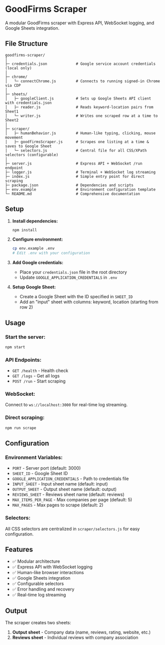 # GoodFirms Scraper

A modular GoodFirms scraper with Express API, WebSocket logging, and Google Sheets integration.

## File Structure

```
goodfirms-scraper/
│
├─ credentials.json             # Google service account credentials (local only)
│
├─ chrome/
│   └─ connectChrome.js         # Connects to running signed-in Chrome via CDP
│
├─ sheets/
│   ├─ googleClient.js          # Sets up Google Sheets API client with credentials.json
│   ├─ reader.js                # Reads keyword-location pairs from Sheet1
│   └─ writer.js                # Writes one scraped row at a time to Sheet2
│
├─ scraper/
│   ├─ humanBehavior.js         # Human-like typing, clicking, mouse movement
│   ├─ goodfirmsScraper.js      # Scrapes one listing at a time & saves to Google Sheet
│   └─ selectors.js             # Central file for all CSS/XPath selectors (configurable)
│
├─ server.js                    # Express API + WebSocket /run endpoint
├─ logger.js                    # Terminal + WebSocket log streaming
├─ index.js                     # Simple entry point for direct scraping
├─ package.json                 # Dependencies and scripts
├─ env.example                  # Environment configuration template
└─ README.md                    # Comprehensive documentation
```

## Setup

1. **Install dependencies:**
   ```bash
   npm install
   ```

2. **Configure environment:**
   ```bash
   cp env.example .env
   # Edit .env with your configuration
   ```

3. **Add Google credentials:**
   - Place your `credentials.json` file in the root directory
   - Update `GOOGLE_APPLICATION_CREDENTIALS` in `.env`

4. **Setup Google Sheet:**
   - Create a Google Sheet with the ID specified in `SHEET_ID`
   - Add an "input" sheet with columns: keyword, location (starting from row 2)

## Usage

### Start the server:
```bash
npm start
```

### API Endpoints:

- `GET /health` - Health check
- `GET /logs` - Get all logs
- `POST /run` - Start scraping

### WebSocket:
Connect to `ws://localhost:3000` for real-time log streaming.

### Direct scraping:
```bash
npm run scrape
```

## Configuration

### Environment Variables:
- `PORT` - Server port (default: 3000)
- `SHEET_ID` - Google Sheet ID
- `GOOGLE_APPLICATION_CREDENTIALS` - Path to credentials file
- `INPUT_SHEET` - Input sheet name (default: input)
- `OUTPUT_SHEET` - Output sheet name (default: output)
- `REVIEWS_SHEET` - Reviews sheet name (default: reviews)
- `MAX_ITEMS_PER_PAGE` - Max companies per page (default: 5)
- `MAX_PAGES` - Max pages to scrape (default: 2)

### Selectors:
All CSS selectors are centralized in `scraper/selectors.js` for easy configuration.

## Features

- ✅ Modular architecture
- ✅ Express API with WebSocket logging
- ✅ Human-like browser interactions
- ✅ Google Sheets integration
- ✅ Configurable selectors
- ✅ Error handling and recovery
- ✅ Real-time log streaming

## Output

The scraper creates two sheets:
1. **Output sheet** - Company data (name, reviews, rating, website, etc.)
2. **Reviews sheet** - Individual reviews with company association 